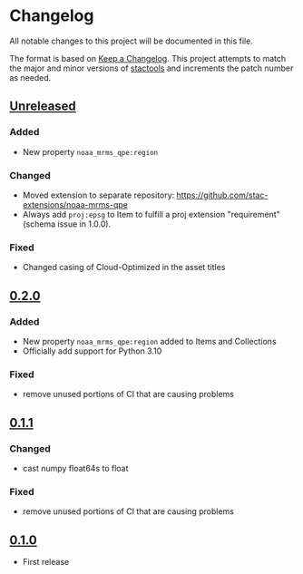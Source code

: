 # Changelog

All notable changes to this project will be documented in this file.

The format is based on [Keep a Changelog](https://keepachangelog.com/en/1.0.0/). This project attempts to match the major and minor versions of [stactools](https://github.com/stac-utils/stactools) and increments the patch number as needed.

## [Unreleased]

### Added

- New property `noaa_mrms_qpe:region`

### Changed

- Moved extension to separate repository: <https://github.com/stac-extensions/noaa-mrms-qpe>
- Always add `proj:epsg` to Item to fulfill a proj extension "requirement" (schema issue in 1.0.0).

### Fixed

- Changed casing of Cloud-Optimized in the asset titles

## [0.2.0]

### Added

- New property `noaa_mrms_qpe:region` added to Items and Collections
- Officially add support for Python 3.10

### Fixed

- remove unused portions of CI that are causing problems

## [0.1.1]

### Changed

- cast numpy float64s to float

### Fixed

- remove unused portions of CI that are causing problems

## [0.1.0]

- First release

[Unreleased]: <https://github.com/stactools-packages/noaa-mrms-qpe/tree/main/>
[0.2.0]: <https://github.com/stactools-packages/noaa-mrms-qpe/tree/v0.2.0/>
[0.1.1]: <https://github.com/stactools-packages/noaa-mrms-qpe/tree/v0.1.1/>
[0.1.0]: <https://github.com/stactools-packages/noaa-mrms-qpe/tree/v0.1.0/>
